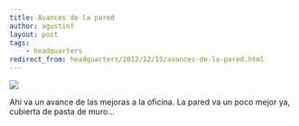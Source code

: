 ```yaml
---
title: Avances de la pared
author: agustinf
layout: post
tags:
    - headquarters
redirect_from: headquarters/2012/12/15/avances-de-la-pared.html
---
```


![][1]

Ahi va un avance de las mejoras a la oficina. La pared va un poco mejor ya, cubierta de pasta de muro…

[1]: /images/pared-2.jpg
